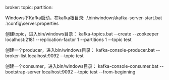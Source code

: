 broker:
topic:
partition:


Windows下Kafka启动，在kafka根目录:
.\bin\windows\kafka-server-start.bat .\config\server.properties

创建topic，进入bin/windows目录：
kafka-topics.bat --create --zookeeper localhost:2181 --replication-factor 1 --partitions 1 --topic test

创建一个producer，进入bin/windows目录：
kafka-console-producer.bat --broker-list localhost:9092 --topic test

创建一个consumer，进入bin/windows目录：
kafka-console-consumer.bat --bootstrap-server localhost:9092 --topic test --from-beginning